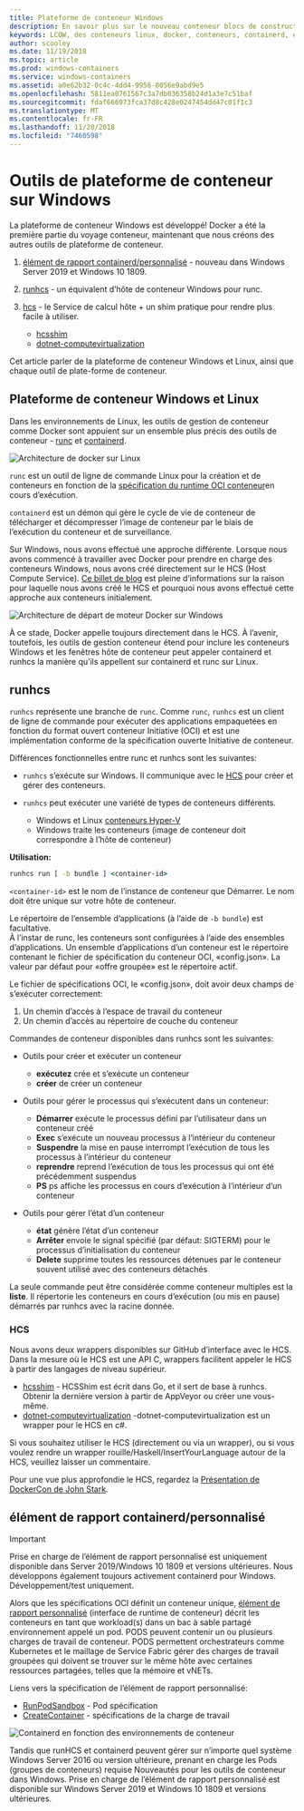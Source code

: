 ```yaml
---
title: Plateforme de conteneur Windows
description: En savoir plus sur le nouveau conteneur blocs de construction disponibles dans Windows.
keywords: LCOW, des conteneurs linux, docker, conteneurs, containerd, élément de rapport personnalisé, runhcs, runc
author: scooley
ms.date: 11/19/2018
ms.topic: article
ms.prod: windows-containers
ms.service: windows-containers
ms.assetid: a0e62b32-0c4c-4dd4-9956-8056e9abd9e5
ms.openlocfilehash: 5811ea0761567c3a7db036358b24d1a3e7c51baf
ms.sourcegitcommit: fdaf666973fca37d8c428e0247454dd47c01f1c3
ms.translationtype: MT
ms.contentlocale: fr-FR
ms.lasthandoff: 11/20/2018
ms.locfileid: "7460598"
---
```

# <a name="container-platform-tools-on-windows"></a>Outils de plateforme de conteneur sur Windows

La plateforme de conteneur Windows est développé!  Docker a été la première partie du voyage conteneur, maintenant que nous créons des autres outils de plateforme de conteneur.

1. [élément de rapport containerd/personnalisé](https://github.com/containerd/cri) - nouveau dans Windows Server 2019 et Windows 10 1809.
1. [runhcs](https://github.com/Microsoft/hcsshim/tree/master/cmd/runhcs) - un équivalent d’hôte de conteneur Windows pour runc.
1. [hcs](https://docs.microsoft.com/virtualization/api/) - le Service de calcul hôte + un shim pratique pour rendre plus facile à utiliser.

    * [hcsshim](https://github.com/microsoft/hcsshim)
    * [dotnet-computevirtualization](https://github.com/microsoft/dotnet-computevirtualization)

Cet article parler de la plateforme de conteneur Windows et Linux, ainsi que chaque outil de plate-forme de conteneur.

## <a name="windows-and-linux-container-platform"></a>Plateforme de conteneur Windows et Linux

Dans les environnements de Linux, les outils de gestion de conteneur comme Docker sont appuient sur un ensemble plus précis des outils de conteneur - [runc](https://github.com/opencontainers/runc) et [containerd](https://containerd.io/).

![Architecture de docker sur Linux](media/docker-on-linux.png)

`runc` est un outil de ligne de commande Linux pour la création et de conteneurs en fonction de la [spécification du runtime OCI conteneur](https://github.com/opencontainers/runtime-spec)en cours d’exécution.

`containerd` est un démon qui gère le cycle de vie de conteneur de télécharger et décompresser l’image de conteneur par le biais de l’exécution du conteneur et de surveillance.

Sur Windows, nous avons effectué une approche différente.  Lorsque nous avons commencé à travailler avec Docker pour prendre en charge des conteneurs Windows, nous avons créé directement sur le HCS (Host Compute Service).  [Ce billet de blog](https://blogs.technet.microsoft.com/virtualization/2017/01/27/introducing-the-host-compute-service-hcs/) est pleine d’informations sur la raison pour laquelle nous avons créé le HCS et pourquoi nous avons effectué cette approche aux conteneurs initialement.

![Architecture de départ de moteur Docker sur Windows](media/hcs.png)

À ce stade, Docker appelle toujours directement dans le HCS. À l’avenir, toutefois, les outils de gestion conteneur étend pour inclure les conteneurs Windows et les fenêtres hôte de conteneur peut appeler containerd et runhcs la manière qu’ils appellent sur containerd et runc sur Linux.

## <a name="runhcs"></a>runhcs

`runhcs` représente une branche de `runc`.  Comme `runc`, `runhcs` est un client de ligne de commande pour exécuter des applications empaquetées en fonction du format ouvert conteneur Initiative (OCI) et est une implémentation conforme de la spécification ouverte Initiative de conteneur.

Différences fonctionnelles entre runc et runhcs sont les suivantes:

* `runhcs` s’exécute sur Windows.  Il communique avec le [HCS](containerd.md#hcs) pour créer et gérer des conteneurs.
* `runhcs` peut exécuter une variété de types de conteneurs différents.

  * Windows et Linux [conteneurs Hyper-V](../manage-containers/hyperv-container.md)
  * Windows traite les conteneurs (image de conteneur doit correspondre à l’hôte de conteneur)

**Utilisation:**

``` cmd
runhcs run [ -b bundle ] <container-id>
```

`<container-id>` est le nom de l’instance de conteneur que Démarrer. Le nom doit être unique sur votre hôte de conteneur.

Le répertoire de l’ensemble d’applications (à l’aide de `-b bundle`) est facultative.  
À l’instar de runc, les conteneurs sont configurées à l’aide des ensembles d’applications. Un ensemble d’applications d’un conteneur est le répertoire contenant le fichier de spécification du conteneur OCI, «config.json».  La valeur par défaut pour «offre groupée» est le répertoire actif.

Le fichier de spécifications OCI, le «config.json», doit avoir deux champs de s’exécuter correctement:

1. Un chemin d’accès à l’espace de travail du conteneur
1. Un chemin d’accès au répertoire de couche du conteneur

Commandes de conteneur disponibles dans runhcs sont les suivantes:

* Outils pour créer et exécuter un conteneur
  * **exécutez** crée et s’exécute un conteneur
  * **créer** de créer un conteneur

* Outils pour gérer le processus qui s’exécutent dans un conteneur:
  * **Démarrer** exécute le processus défini par l’utilisateur dans un conteneur créé
  * **Exec** s’exécute un nouveau processus à l’intérieur du conteneur
  * **Suspendre** la mise en pause interrompt l’exécution de tous les processus à l’intérieur du conteneur
  * **reprendre** reprend l’exécution de tous les processus qui ont été précédemment suspendus
  * **PS** ps affiche les processus en cours d’exécution à l’intérieur d’un conteneur

* Outils pour gérer l’état d’un conteneur
  * **état** génère l’état d’un conteneur
  * **Arrêter** envoie le signal spécifié (par défaut: SIGTERM) pour le processus d’initialisation du conteneur
  * **Delete** supprime toutes les ressources détenues par le conteneur souvent utilisé avec des conteneurs détachés

La seule commande peut être considérée comme conteneur multiples est la **liste**.  Il répertorie les conteneurs en cours d’exécution (ou mis en pause) démarrés par runhcs avec la racine donnée.

### <a name="hcs"></a>HCS

Nous avons deux wrappers disponibles sur GitHub d’interface avec le HCS. Dans la mesure où le HCS est une API C, wrappers facilitent appeler le HCS à partir des langages de niveau supérieur.  

* [hcsshim](https://github.com/microsoft/hcsshim) - HCSShim est écrit dans Go, et il sert de base à runhcs.
Obtenir la dernière version à partir de AppVeyor ou créer une vous-même.
* [dotnet-computevirtualization](https://github.com/microsoft/dotnet-computevirtualization) -dotnet-computevirtualization est un wrapper pour le HCS en c#.

Si vous souhaitez utiliser le HCS (directement ou via un wrapper), ou si vous voulez rendre un wrapper rouille/Haskell/InsertYourLanguage autour de la HCS, veuillez laisser un commentaire.

Pour une vue plus approfondie le HCS, regardez la [Présentation de DockerCon de John Stark](https://www.youtube.com/watch?v=85nCF5S8Qok).

## <a name="containerdcri"></a>élément de rapport containerd/personnalisé

> [!IMPORTANT]
> Prise en charge de l’élément de rapport personnalisé est uniquement disponible dans Server 2019/Windows 10 1809 et versions ultérieures.  Nous développons également toujours activement containerd pour Windows.
> Développement/test uniquement.

Alors que les spécifications OCI définit un conteneur unique, [élément de rapport personnalisé](https://github.com/kubernetes/kubernetes/blob/master/pkg/kubelet/apis/cri/runtime/v1alpha2/api.proto) (interface de runtime de conteneur) décrit les conteneurs en tant que workload(s) dans un bac à sable partagé environnement appelé un pod.  PODS peuvent contenir un ou plusieurs charges de travail de conteneur.  PODS permettent orchestrateurs comme Kubernetes et le maillage de Service Fabric gérer des charges de travail groupées qui doivent se trouver sur le même hôte avec certaines ressources partagées, telles que la mémoire et vNETs.

Liens vers la spécification de l’élément de rapport personnalisé:

* [RunPodSandbox](https://github.com/kubernetes/kubernetes/blob/master/pkg/kubelet/apis/cri/runtime/v1alpha2/api.proto#L24) - Pod spécification
* [CreateContainer](https://github.com/kubernetes/kubernetes/blob/master/pkg/kubelet/apis/cri/runtime/v1alpha2/api.proto#L47) - spécifications de la charge de travail

![Containerd en fonction des environnements de conteneur](media/containerd-platform.png)

Tandis que runHCS et containerd peuvent gérer sur n’importe quel système Windows Server 2016 ou version ultérieure, prenant en charge les Pods (groupes de conteneurs) requise Nouveautés pour les outils de conteneur dans Windows.  Prise en charge de l’élément de rapport personnalisé est disponible sur Windows Server 2019 et Windows 10 1809 et versions ultérieures.